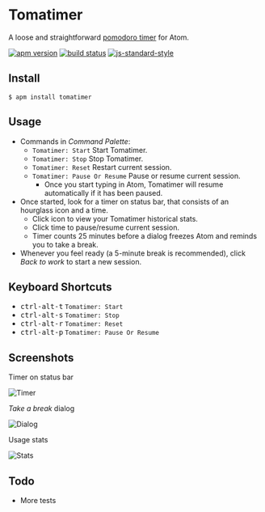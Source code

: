 # Tomatimer
A loose and straightforward [pomodoro timer](https://en.wikipedia.org/wiki/Pomodoro_Technique) for Atom.

[![apm version](https://img.shields.io/apm/v/tomatimer.svg)](https://atom.io/packages/tomatimer)
[![build status](https://travis-ci.org/Yu1989/atom-tomatimer.svg?branch=master)](https://travis-ci.org/Yu1989/atom-tomatimer)
[![js-standard-style](https://img.shields.io/badge/code%20style-standard-brightgreen.svg)](http://standardjs.com/)

## Install
`$ apm install tomatimer`

## Usage
- Commands in *Command Palette*:
  - `Tomatimer: Start` Start Tomatimer.
  - `Tomatimer: Stop` Stop Tomatimer.
  - `Tomatimer: Reset` Restart current session.
  - `Tomatimer: Pause Or Resume` Pause or resume current session.
    - Once you start typing in Atom, Tomatimer will resume automatically if it has been paused.
- Once started, look for a timer on status bar, that consists of an hourglass icon and a time.
  - Click icon to view your Tomatimer historical stats.
  - Click time to pause/resume current session.
  - Timer counts 25 minutes before a dialog freezes Atom and reminds you to take a break.
- Whenever you feel ready (a 5-minute break is recommended), click *Back to work* to start a new session.

## Keyboard Shortcuts
- <kbd>ctrl-alt-t</kbd> `Tomatimer: Start`
- <kbd>ctrl-alt-s</kbd> `Tomatimer: Stop`
- <kbd>ctrl-alt-r</kbd> `Tomatimer: Reset`
- <kbd>ctrl-alt-p</kbd> `Tomatimer: Pause Or Resume`

## Screenshots
Timer on status bar

![Timer](https://github.com/Yu1989/atom-tomatimer/blob/master/screenshots/timer.png?raw=true)

*Take a break* dialog

![Dialog](https://github.com/Yu1989/atom-tomatimer/blob/master/screenshots/dialog.png?raw=true)

Usage stats

![Stats](https://github.com/Yu1989/atom-tomatimer/blob/master/screenshots/stats.png?raw=true)

## Todo
- More tests
